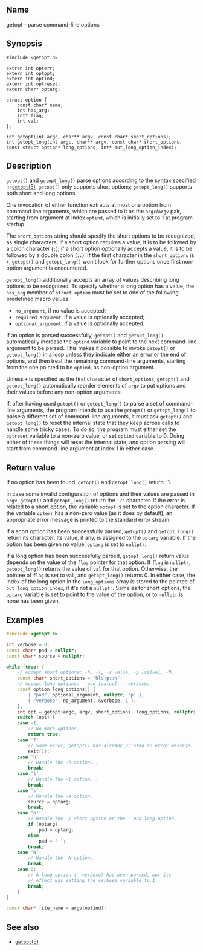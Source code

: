## Name

getopt - parse command-line options

## Synopsis

```**c++
#include <getopt.h>

extren int opterr;
extern int optopt;
extern int optind;
extern int optreset;
extern char* optarg;

struct option {
    const char* name;
    int has_arg;
    int* flag;
    int val;
};

int getopt(int argc, char** argv, const char* short_options);
int getopt_long(int argc, char** argv, const char* short_options, const struct option* long_options, int* out_long_option_index);
```

## Description

`getopt()` and `getopt_long()` parse options according to the syntax specified
in [`getopt`(5)](../getopt.md). `getopt()` only supports short options;
`getopt_long()` supports both short and long options.

One invocation of either function extracts at most one option from command line
arguments, which are passed to it as the `argc`/`argv` pair, starting from
argument at index `optind`, which is initially set to 1 at program startup.

The `short_options` string should specify the short options to be recognized, as
single characters. If a short option requires a value, it is to be followed by a
colon character (`:`); if a short option optionally accepts a value, it is to be
followed by a double colon (`::`). If the first character in the `short_options`
is `+`, `getopt()` and `getopt_long()` won't look for further options once first
non-option argument is encountered.

`getopt_long()` additionally accepts an array of values describing long options
to be recognized. To specify whether a long option has a value, the `has_arg`
member of `struct option` must be set to one of the following predefined macro
values:

* `no_argument`, if no value is accepted;
* `required_argument`, if a value is optionally accepted;
* `optional_argument`, if a value is optionally accepted.

If an option is parsed successfully, `getopt()` and `getopt_long()`
automatically increase the `optind` variable to point to the next command-line
argument to be parsed. This makes it possible to invoke `getopt()` or
`getopt_long()` in a loop unless they indicate either an error or the end of
options, and then treat the remaining command-line arguments, starting from the
one pointed to be `optind`, as non-option argument.

Unless `+` is specified as the first character of `short_options`, `getopt()`
and `getopt_long()` automatically reorder elements of `argv` to put options and
their values before any non-option arguments.

If, after having used `getopt()` or `getopt_long()` to parse a set of
command-line arguments, the program intends to use the `getopt()` or
`getopt_long()` to parse a different set of command-line arguments, it must ask
`getopt()` and `getopt_long()` to reset the internal state that they keep across
calls to handle some tricky cases. To do so, the program must either set the
`optreset` variable to a non-zero value, or set `optind` variable to 0. Doing
either of these things will reset the internal state, and option parsing will
start from command-line argument at index 1 in either case.

## Return value

If no option has been found, `getopt()` and `getopt_long()` return -1.

In case some invalid configuration of options and their values are passed in
`argv`, `getopt()` and `getopt_long()` return the `'?'` character. If the error
is related to a short option, the variable `optopt` is set to the option
character. If the variable `opterr` has a non-zero value (as it does by
default), an appropriate error message is printed to the standard error stream.

If a short option has been successfully parsed, `getopt()` and `getopt_long()`
return its character. Its value, if any, is assigned to the `optarg` variable.
If the option has been given no value, `optarg` is set to `nullptr`.

If a long option has been successfully parsed, `getopt_long()` return value
depends on the value of the `flag` pointer for that option. If `flag` is
`nullptr`, `getopt_long()` returns the value of `val` for that option.
Otherwise, the pointee of `flag` is set to `val`, and `getopt_long()` returns 0.
In either case, the index of the long option in the `long_options` array is
stored to the pointee of `out_long_option_index`, if it's not a `nullptr`. Same
as for short options, the `optarg` variable is set to point to the value of the
option, or to `nullptr` is none has been given.

## Examples

```c++
#include <getopt.h>

int verbose = 0;
const char* pad = nullptr;
const char* source = nullptr;

while (true) {
    // Accept short options: -h, -l, -s value, -p [value], -N.
    const char* short_options = "hls:p::N";
    // Accept long options: --pad [value], --verbose.
    const option long_options[] {
        { "pad", optional_argument, nullptr, 'p' },
        { "verbose", no_argument, &verbose, 1 },
    };
    int opt = getopt(argc, argv, short_options, long_options, nullptr);
    switch (opt) {
    case -1:
        // No more options.
        return true;
    case '?':
        // Some error; getopt() has already printed an error message.
        exit(1);
    case 'h':
        // Handle the -h option...
        break;
    case 'l':
        // Handle the -l option...
        break;
    case 's':
        // Handle the -s option.
        source = optarg;
        break;
    case 'p':
        // Handle the -p short option or the --pad long option.
        if (optarg)
            pad = optarg;
        else
            pad = ' ';
        break;
    case 'N':
        // Handle the -N option.
        break;
    case 0:
        // A long option (--verbose) has been parsed, but its
        // effect was setting the verbose variable to 1.
        break;
    }
}

const char* file_name = argv[optind];
```

## See also

* [`getopt`(5)](../man5/getopt.md)
